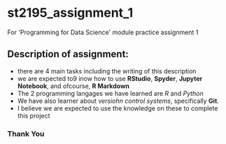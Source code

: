 # st2195_assignment_1
For 'Programming for Data Science' module practice assignment 1

## Description of assignment:
- there are 4 main tasks including the writing of this description
- we are expected to9 inow how to use **RStudio**, **Spyder**, **Jupyter Notebook**, and ofcourse, **R Markdown**
- The 2 programming langages we have learned are *R* and *Python*
- We have also learner about *versiohn control systems*, specifically **Git**.
- I believe we are expected to use the knowledge on these to complete this project

### Thank You
